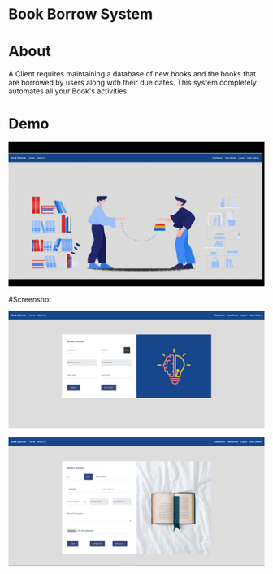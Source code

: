 # Book Borrow System
# About
A Client requires maintaining a database of new books and the books that are borrowed by users along with their due dates. This system completely automates all your Book's activities.
# Demo

![Demo](/homeg.gif)

#Screenshot

![image](/screen1.png)

![image](/screen2.png)
